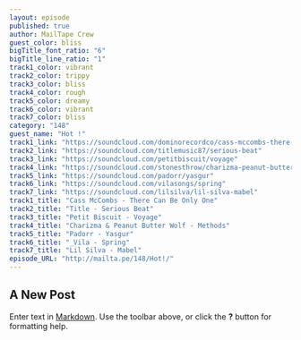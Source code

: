 ```yaml
---
layout: episode
published: true
author: MailTape Crew
guest_color: bliss
bigTitle_font_ratio: "6"
bigTitle_line_ratio: "1"
track1_color: vibrant
track2_color: trippy
track3_color: bliss
track4_color: rough
track5_color: dreamy
track6_color: vibrant
track7_color: bliss
category: "148"
guest_name: "Hot !"
track1_link: "https://soundcloud.com/dominorecordco/cass-mccombs-there-can-be"
track2_link: "https://soundcloud.com/titlemusic87/serious-beat"
track3_link: "https://soundcloud.com/petitbiscuit/voyage"
track4_link: "https://soundcloud.com/stonesthrow/charizma-peanut-butter-wolf-methods"
track5_link: "https://soundcloud.com/padorr/yasgur"
track6_link: "https://soundcloud.com/vilasongs/spring"
track7_link: "https://soundcloud.com/lilsilva/lil-silva-mabel"
track1_title: "Cass McCombs - There Can Be Only One"
track2_title: "Title - Serious Beat"
track3_title: "Petit Biscuit - Voyage"
track4_title: "Charizma & Peanut Butter Wolf - Methods"
track5_title: "Padorr - Yasgur"
track6_title: "_Vila - Spring"
track7_title: "Lil Silva - Mabel"
episode_URL: "http://mailta.pe/148/Hot!/"
---
```


## A New Post

Enter text in [Markdown](http://daringfireball.net/projects/markdown/). Use the toolbar above, or click the **?** button for formatting help.